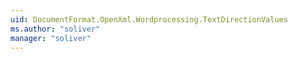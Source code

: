 ```yaml
---
uid: DocumentFormat.OpenXml.Wordprocessing.TextDirectionValues
ms.author: "soliver"
manager: "soliver"
---
```

